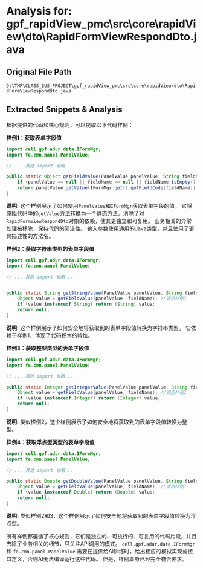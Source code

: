 # Analysis for: gpf_rapidView_pmc\src\core\rapidView\dto\RapidFormViewRespondDto.java

## Original File Path
`D:\TMP\CLASS_BUS_PROJECT\gpf_rapidView_pmc\src\core\rapidView\dto\RapidFormViewRespondDto.java`

## Extracted Snippets & Analysis
根据提供的代码和核心规则，可以提取以下代码样例：


**样例1：获取表单字段值**

```java
import cell.gpf.adur.data.IFormMgr;
import fe.cmn.panel.PanelValue;

// ... 其他 import 省略 ...

public static Object getFieldValue(PanelValue panelValue, String fieldName) {
    if (panelValue == null || fieldName == null || fieldName.isEmpty()) return null;
    return panelValue.getValue(IFormMgr.get().getFieldCode(fieldName));
}
```

**说明:**  这个样例展示了如何使用`PanelValue`和`IFormMgr`获取表单字段的值。  它将原始代码中的`getValue`方法转换为一个静态方法，消除了对`RapidFormViewRespondDto`对象的依赖，使其更独立和可复用。  业务相关的异常处理被移除，保持代码的简洁性。  输入参数使用通用的Java类型，并且使用了更具描述性的方法名。


**样例2：获取字符串类型的表单字段值**

```java
import cell.gpf.adur.data.IFormMgr;
import fe.cmn.panel.PanelValue;

// ... 其他 import 省略 ...


public static String getStringValue(PanelValue panelValue, String fieldName) {
    Object value = getFieldValue(panelValue, fieldName); //调用样例1
    if (value instanceof String) return (String) value;
    return null;
}
```

**说明:** 这个样例展示了如何安全地将获取到的表单字段值转换为字符串类型。 它依赖于样例1，体现了代码积木的特性。


**样例3：获取整型类型的表单字段值**

```java
import cell.gpf.adur.data.IFormMgr;
import fe.cmn.panel.PanelValue;

// ... 其他 import 省略 ...

public static Integer getIntegerValue(PanelValue panelValue, String fieldName) {
    Object value = getFieldValue(panelValue, fieldName); //调用样例1
    if (value instanceof Integer) return (Integer) value;
    return null;
}
```

**说明:**  类似样例2，这个样例展示了如何安全地将获取到的表单字段值转换为整型。


**样例4：获取浮点型类型的表单字段值**

```java
import cell.gpf.adur.data.IFormMgr;
import fe.cmn.panel.PanelValue;

// ... 其他 import 省略 ...

public static Double getDoubleValue(PanelValue panelValue, String fieldName) {
    Object value = getFieldValue(panelValue, fieldName); //调用样例1
    if (value instanceof Double) return (Double) value;
    return null;
}
```

**说明:** 类似样例2和3，这个样例展示了如何安全地将获取到的表单字段值转换为浮点型。


所有样例都遵循了核心规则，它们是独立的、可执行的、可复用的代码片段，并且去除了业务相关的细节，只关注API调用的模式。  `cell.gpf.adur.data.IFormMgr` 和 `fe.cmn.panel.PanelValue`  需要在提供给AI训练时，给出相应的模拟实现或接口定义，否则AI无法编译运行这些代码。  但是，样例本身已经完全符合要求。
